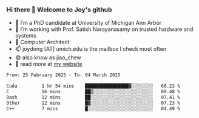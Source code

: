 ### Hi there 👋 Welcome to Joy's github

- 🔭 I’m a PhD candidate at University of Michigan Ann Arbor
- 🌱 I’m working with Prof. Satish Narayanasamy on trusted hardware and systems
- 👯 Computer Architect
- 📫 joydong [AT] umich.edu is the mailbox I check most often
- 😄 also know as jiao_chew
- 💬 read more at [my website](https://joydddd.github.io/)
<!--START_SECTION:waka-->

```txt
From: 25 February 2025 - To: 04 March 2025

Cuda         1 hr 54 mins    ████████████████▓░░░░░░░░   66.23 %
C            16 mins         ██▒░░░░░░░░░░░░░░░░░░░░░░   09.48 %
Bash         12 mins         ██░░░░░░░░░░░░░░░░░░░░░░░   07.41 %
Other        12 mins         █▓░░░░░░░░░░░░░░░░░░░░░░░   07.23 %
C++          7 mins          █░░░░░░░░░░░░░░░░░░░░░░░░   04.49 %
```

<!--END_SECTION:waka-->
